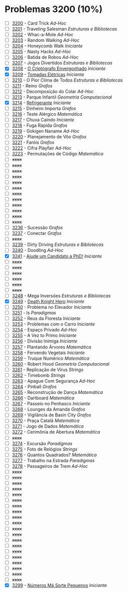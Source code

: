 # Problemas 3200 (10%)

  - [ ]  [3200](https://www.urionlinejudge.com.br/judge/pt/problems/view/3200) - Card Trick *Ad-Hoc*
  - [ ]  [3201](https://www.urionlinejudge.com.br/judge/pt/problems/view/3201) - Traveling Salesman *Estruturas e Bibliotecas*
  - [ ]  [3202](https://www.urionlinejudge.com.br/judge/pt/problems/view/3202) - Whac-a-Mole *Ad-Hoc*
  - [ ]  [3203](https://www.urionlinejudge.com.br/judge/pt/problems/view/3203) - Random Walking *Ad-Hoc*
  - [ ]  [3204](https://www.urionlinejudge.com.br/judge/pt/problems/view/3204) - Honeycomb Walk *Iniciante*
  - [ ]  [3205](https://www.urionlinejudge.com.br/judge/pt/problems/view/3205) - Nasty Hacks *Ad-Hoc*
  - [ ]  [3206](https://www.urionlinejudge.com.br/judge/pt/problems/view/3206) - Batida de Robos *Ad-Hoc*
  - [ ]  [3207](https://www.urionlinejudge.com.br/judge/pt/problems/view/3207) - Jogos Divertidos *Estruturas e Bibliotecas*
  - [x]  [3208](https://www.urionlinejudge.com.br/judge/pt/problems/view/3208) - [O Criptógrafo Envergonhado](https://github.com/potigol/uoj-potigol/blob/master/src/3200/3208.poti) *Iniciante*
  - [x]  [3209](https://www.urionlinejudge.com.br/judge/pt/problems/view/3209) - [Tomadas Elétricas](https://github.com/potigol/uoj-potigol/blob/master/src/3200/3209.poti) *Iniciante*
  - [ ]  [3210](https://www.urionlinejudge.com.br/judge/pt/problems/view/3210) - O Pior Clima de Todos *Estruturas e Bibliotecas*
  - [ ]  [3211](https://www.urionlinejudge.com.br/judge/pt/problems/view/3211) - Reino *Grafos*
  - [ ]  [3212](https://www.urionlinejudge.com.br/judge/pt/problems/view/3212) - Decomposição do Colar *Ad-Hoc*
  - [ ]  [3213](https://www.urionlinejudge.com.br/judge/pt/problems/view/3213) - Parque Infantil *Geometria Computacional*
  - [x]  [3214](https://www.urionlinejudge.com.br/judge/pt/problems/view/3214) - [Refrigerante](https://github.com/potigol/uoj-potigol/blob/master/src/3200/3214.poti) *Iniciante*
  - [ ]  [3215](https://www.urionlinejudge.com.br/judge/pt/problems/view/3215) - Dinheiro Importa *Grafos*
  - [ ]  [3216](https://www.urionlinejudge.com.br/judge/pt/problems/view/3216) - Teste Alérgico *Matemática*
  - [ ]  [3217](https://www.urionlinejudge.com.br/judge/pt/problems/view/3217) - Chuva Caindo *Iniciante*
  - [ ]  [3218](https://www.urionlinejudge.com.br/judge/pt/problems/view/3218) - Fuga Rápida *Grafos*
  - [ ]  [3219](https://www.urionlinejudge.com.br/judge/pt/problems/view/3219) - Gokigen Naname *Ad-Hoc*
  - [ ]  [3220](https://www.urionlinejudge.com.br/judge/pt/problems/view/3220) - Planejamento de Vôo *Grafos*
  - [ ]  [3221](https://www.urionlinejudge.com.br/judge/pt/problems/view/3221) - Faróis *Grafos*
  - [ ]  [3222](https://www.urionlinejudge.com.br/judge/pt/problems/view/3222) - Cifra Playfair *Ad-Hoc*
  - [ ]  [3223](https://www.urionlinejudge.com.br/judge/pt/problems/view/3223) - Permutações de Código *Matemática*
  - [ ] ~~xxxx~~
  - [ ] ~~xxxx~~
  - [ ] ~~xxxx~~
  - [ ] ~~xxxx~~
  - [ ] ~~xxxx~~
  - [ ] ~~xxxx~~
  - [ ] ~~xxxx~~
  - [ ] ~~xxxx~~
  - [ ] ~~xxxx~~
  - [ ] ~~xxxx~~
  - [ ] ~~xxxx~~
  - [ ] ~~xxxx~~
  - [ ]  [3236](https://www.urionlinejudge.com.br/judge/pt/problems/view/3236) - Sucessão *Grafos*
  - [ ]  [3237](https://www.urionlinejudge.com.br/judge/pt/problems/view/3237) - Conectar *Grafos*
  - [ ] ~~xxxx~~
  - [ ]  [3239](https://www.urionlinejudge.com.br/judge/pt/problems/view/3239) - Dirty Driving *Estruturas e Bibliotecas*
  - [ ]  [3240](https://www.urionlinejudge.com.br/judge/pt/problems/view/3240) - Doodling *Ad-Hoc*
  - [x]  [3241](https://www.urionlinejudge.com.br/judge/pt/problems/view/3241) - [Ajude um Candidato a PhD!](https://github.com/potigol/uoj-potigol/blob/master/src/3200/3241.poti) *Iniciante*
  - [ ] ~~xxxx~~
  - [ ] ~~xxxx~~
  - [ ] ~~xxxx~~
  - [ ] ~~xxxx~~
  - [ ] ~~xxxx~~
  - [ ] ~~xxxx~~
  - [ ]  [3248](https://www.urionlinejudge.com.br/judge/pt/problems/view/3248) - Mega Inversões *Estruturas e Bibliotecas*
  - [x]  [3249](https://www.urionlinejudge.com.br/judge/pt/problems/view/3249) - [Death Knight Hero](https://github.com/potigol/uoj-potigol/blob/master/src/3200/3249.poti) *Iniciante*
  - [ ]  [3250](https://www.urionlinejudge.com.br/judge/pt/problems/view/3250) - Problema no Elevador *Iniciante*
  - [ ]  [3251](https://www.urionlinejudge.com.br/judge/pt/problems/view/3251) - ls *Paradigmas*
  - [ ]  [3252](https://www.urionlinejudge.com.br/judge/pt/problems/view/3252) - Reus da Floresta *Iniciante*
  - [ ]  [3253](https://www.urionlinejudge.com.br/judge/pt/problems/view/3253) - Problemas com o Carro *Iniciante*
  - [ ]  [3254](https://www.urionlinejudge.com.br/judge/pt/problems/view/3254) - Espaço Privado *Ad-Hoc*
  - [ ]  [3255](https://www.urionlinejudge.com.br/judge/pt/problems/view/3255) - A Vez to Primo *Iniciante*
  - [ ]  [3256](https://www.urionlinejudge.com.br/judge/pt/problems/view/3256) - Divisão Inimiga *Iniciante*
  - [ ]  [3257](https://www.urionlinejudge.com.br/judge/pt/problems/view/3257) - Plantando Árvores *Matemática*
  - [ ]  [3258](https://www.urionlinejudge.com.br/judge/pt/problems/view/3258) - Fervendo Vegetais *Iniciante*
  - [ ]  [3259](https://www.urionlinejudge.com.br/judge/pt/problems/view/3259) - Truque Numérico *Matemática*
  - [ ]  [3260](https://www.urionlinejudge.com.br/judge/pt/problems/view/3260) - Robert Hood *Geometria Computacional*
  - [ ]  [3261](https://www.urionlinejudge.com.br/judge/pt/problems/view/3261) - Replicação de Vírus *Strings*
  - [ ]  [3262](https://www.urionlinejudge.com.br/judge/pt/problems/view/3262) - Timebomb *Strings*
  - [ ]  [3263](https://www.urionlinejudge.com.br/judge/pt/problems/view/3263) - Apague Com Segurança *Ad-Hoc*
  - [ ]  [3264](https://www.urionlinejudge.com.br/judge/pt/problems/view/3264) - Pinball *Grafos*
  - [ ]  [3265](https://www.urionlinejudge.com.br/judge/pt/problems/view/3265) - Reconstrução de Dança *Matemática*
  - [ ]  [3266](https://www.urionlinejudge.com.br/judge/pt/problems/view/3266) - Dartboard *Matemática*
  - [ ]  [3267](https://www.urionlinejudge.com.br/judge/pt/problems/view/3267) - Passeio no Penhasco *Iniciante*
  - [ ]  [3268](https://www.urionlinejudge.com.br/judge/pt/problems/view/3268) - Lounges da Amanda *Grafos*
  - [ ]  [3269](https://www.urionlinejudge.com.br/judge/pt/problems/view/3269) - Vigilância de Basin City *Grafos*
  - [ ]  [3270](https://www.urionlinejudge.com.br/judge/pt/problems/view/3270) - Praça Catalã *Matemática*
  - [ ]  [3271](https://www.urionlinejudge.com.br/judge/pt/problems/view/3271) - Jogo de Dados *Matemática*
  - [ ]  [3272](https://www.urionlinejudge.com.br/judge/pt/problems/view/3272) - Cerimônia de Abertura *Matemática*
  - [ ] ~~xxxx~~
  - [ ]  [3274](https://www.urionlinejudge.com.br/judge/pt/problems/view/3274) - Excursão *Paradigmas*
  - [ ]  [3275](https://www.urionlinejudge.com.br/judge/pt/problems/view/3275) - Foto de Relógios *Strings*
  - [ ]  [3276](https://www.urionlinejudge.com.br/judge/pt/problems/view/3276) - Quantos Quadrados? *Matemática*
  - [ ]  [3277](https://www.urionlinejudge.com.br/judge/pt/problems/view/3277) - Trabalho na Estrada *Paradigmas*
  - [ ]  [3278](https://www.urionlinejudge.com.br/judge/pt/problems/view/3278) - Passageiros de Trem *Ad-Hoc*
  - [ ] ~~xxxx~~
  - [ ] ~~xxxx~~
  - [ ] ~~xxxx~~
  - [ ] ~~xxxx~~
  - [ ] ~~xxxx~~
  - [ ] ~~xxxx~~
  - [ ] ~~xxxx~~
  - [ ] ~~xxxx~~
  - [ ] ~~xxxx~~
  - [ ] ~~xxxx~~
  - [ ] ~~xxxx~~
  - [ ] ~~xxxx~~
  - [ ] ~~xxxx~~
  - [ ] ~~xxxx~~
  - [ ] ~~xxxx~~
  - [ ] ~~xxxx~~
  - [ ] ~~xxxx~~
  - [ ] ~~xxxx~~
  - [ ] ~~xxxx~~
  - [ ] ~~xxxx~~
  - [x]  [3299](https://www.urionlinejudge.com.br/judge/pt/problems/view/3299) - [Números Má Sorte Pequenos](https://github.com/potigol/uoj-potigol/blob/master/src/3200/3299.poti) *Iniciante*